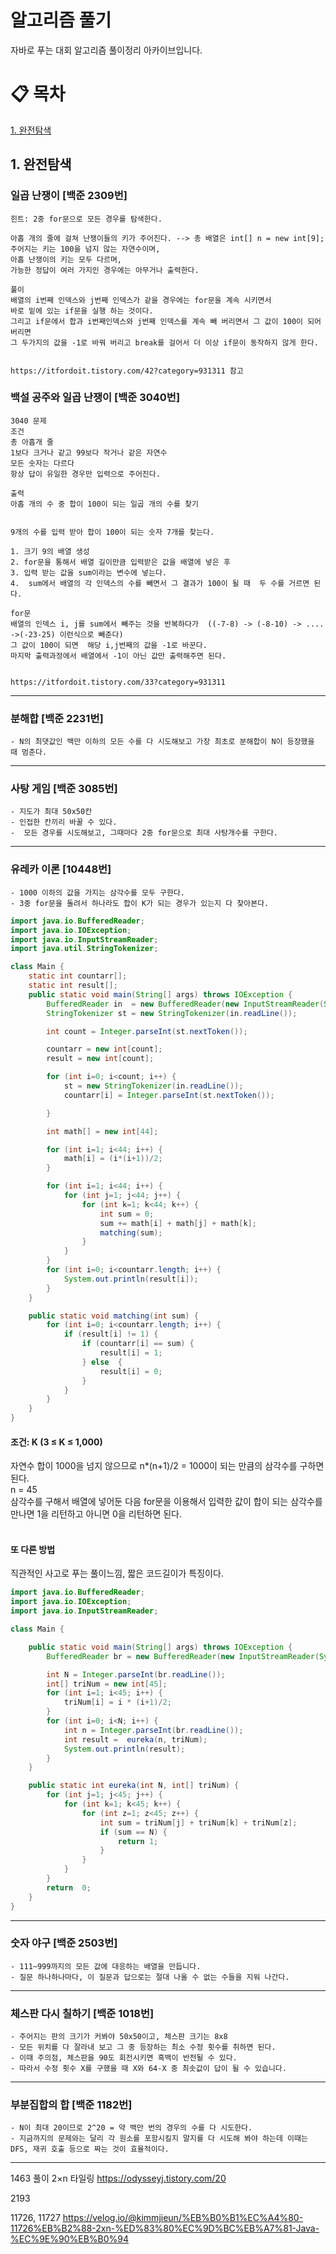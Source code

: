 # 알고리즘 풀기
자바로 푸는 대회 알고리즘 풀이정리 아카이브입니다.

# &#128203; 목차
[1. 완전탐색](#1-완전탐색)<br>


## 1. 완전탐색
### 일곱 난쟁이 [백준 2309번]
```
힌트: 2중 for문으로 모든 경우를 탐색한다.
    
아홉 개의 줄에 걸쳐 난쟁이들의 키가 주어진다. --> 총 배열은 int[] n = new int[9];
주어지는 키는 100을 넘지 않는 자연수이며, 
아홉 난쟁이의 키는 모두 다르며,
가능한 정답이 여러 가지인 경우에는 아무거나 출력한다.

풀이
배열의 i번째 인덱스와 j번째 인덱스가 같을 경우에는 for문을 계속 시키면서 
바로 밑에 있는 if문을 실행 하는 것이다.
그리고 if문에서 합과 i번째인덱스와 j번째 인덱스를 계속 빼 버리면서 그 값이 100이 되어버리면
그 두가지의 값을 -1로 바꿔 버리고 break를 걸어서 더 이상 if문이 동작하지 않게 한다.


https://itfordoit.tistory.com/42?category=931311 참고
```

### 백설 공주와 일곱 난쟁이 [백준 3040번]
```
3040 문제
조건
총 아홉개 줄
1보다 크거나 같고 99보다 작거나 같은 자연수
모든 숫자는 다르다
항상 답이 유일한 경우만 입력으로 주어진다.

출력
아홉 개의 수 중 합이 100이 되는 일곱 개의 수를 찾기


9개의 수를 입력 받아 합이 100이 되는 숫자 7개를 찾는다.

1. 크기 9의 배열 생성
2. for문을 통해서 배열 길이만큼 입력받은 값을 배열에 넣은 후
3. 입력 받는 값을 sum이라는 변수에 넣는다.
4.  sum에서 배열의 각 인덱스의 수를 빼면서 그 결과가 100이 될 때  두 수를 거르면 된다.

for문
배열의 인덱스 i, j를 sum에서 빼주는 것을 반복하다가  ((-7-8) -> (-8-10) -> .... ->(-23-25) 이런식으로 빼준다)
그 값이 100이 되면  해당 i,j번째의 값을 -1로 바꾼다.
마지막 출력과정에서 배열에서 -1이 아닌 값만 출력해주면 된다.


https://itfordoit.tistory.com/33?category=931311
```


-------------------
### 분해합 [백준 2231번]
    - N의 최댓값인 백만 이하의 모든 수를 다 시도해보고 가장 최초로 분해합이 N이 등장했을 때 멈춘다.
-------------------
### 사탕 게임 [백준 3085번]
    - 지도가 최대 50x50칸
    - 인접한 칸끼리 바꿀 수 있다.
    -  모든 경우를 시도해보고, 그때마다 2중 for문으로 최대 사탕개수를 구한다.
-------------------    
### 유레카 이론 [10448번]
    - 1000 이하의 값을 가지는 삼각수를 모두 구한다.
    - 3중 for문을 돌려서 하나라도 합이 K가 되는 경우가 있는지 다 찾아본다.
```java
import java.io.BufferedReader;
import java.io.IOException;
import java.io.InputStreamReader;
import java.util.StringTokenizer;

class Main {
    static int countarr[];
    static int result[];
    public static void main(String[] args) throws IOException {
        BufferedReader in  = new BufferedReader(new InputStreamReader(System.in));
        StringTokenizer st = new StringTokenizer(in.readLine());

        int count = Integer.parseInt(st.nextToken());

        countarr = new int[count];
        result = new int[count];

        for (int i=0; i<count; i++) {
            st = new StringTokenizer(in.readLine());
            countarr[i] = Integer.parseInt(st.nextToken());

        }

        int math[] = new int[44];

        for (int i=1; i<44; i++) {
            math[i] = (i*(i+1))/2;
        }

        for (int i=1; i<44; i++) {
            for (int j=1; j<44; j++) {
                for (int k=1; k<44; k++) {
                    int sum = 0;
                    sum += math[i] + math[j] + math[k];
                    matching(sum);
                }
            }
        }
        for (int i=0; i<countarr.length; i++) {
            System.out.println(result[i]);
        }
    }

    public static void matching(int sum) {
        for (int i=0; i<countarr.length; i++) {
            if (result[i] != 1) {
                if (countarr[i] == sum) {
                    result[i] = 1;
                } else  {
                    result[i] = 0;
                }
            }
        }
    }
}
```

#### 조건: K (3 ≤ K ≤ 1,000) <br>
자연수 합이 1000을 넘지 않으므로 n*(n+1)/2 = 1000이 되는 만큼의 삼각수를 구하면 된다. <br> n = 45 
<br> 삼각수를 구해서 배열에 넣어둔 다음 for문을 이용해서 입력한 값이 합이 되는 삼각수를 만나면 1을 리턴하고 아니면 0을 리턴하면 된다. <br><br>

#### 또 다른 방법
직관적인 사고로 푸는 풀이느낌, 짧은 코드길이가 특징이다.
```java
import java.io.BufferedReader;
import java.io.IOException;
import java.io.InputStreamReader;

class Main {

    public static void main(String[] args) throws IOException {
        BufferedReader br = new BufferedReader(new InputStreamReader(System.in));

        int N = Integer.parseInt(br.readLine());
        int[] triNum = new int[45];
        for (int i=1; i<45; i++) {
            triNum[i] = i * (i+1)/2;
        }
        for (int i=0; i<N; i++) {
            int n = Integer.parseInt(br.readLine());
            int result =  eureka(n, triNum);
            System.out.println(result);
        }
    }

    public static int eureka(int N, int[] triNum) {
        for (int j=1; j<45; j++) {
            for (int k=1; k<45; k++) {
                for (int z=1; z<45; z++) {
                    int sum = triNum[j] + triNum[k] + triNum[z];
                    if (sum == N) {
                        return 1;
                    }
                }
            }
        }
        return  0;
    }
}
```
-------------------
### 숫자 야구 [백준 2503번]
    - 111~999까지의 모든 값에 대응하는 배열을 만듭니다.
    - 질문 하나하나마다, 이 질문과 답으로는 절대 나올 수 없는 수들을 지워 나간다.
-------------------    
### 체스판 다시 칠하기 [백준 1018번]
    - 주어지는 판의 크기가 커봐야 50x50이고, 체스판 크기는 8x8
    - 모든 위치를 다 잘라내 보고 그 중 등장하는 최소 수정 횟수를 취하면 된다.
    - 이때 주의점, 체스판을 90도 회전시키면 흑백이 반전될 수 있다.
    - 따라서 수정 횟수 X를 구했을 때 X와 64-X 중 최솟값이 답이 될 수 있습니다.
-------------------    
### 부분집합의 합 [백준 1182번]
    - N이 최대 20이므로 2^20 = 약 백만 번의 경우의 수를 다 시도한다.
    - 지금까지의 문제와는 달리 각 원소를 포함시킬지 말지를 다 시도해 봐야 하는데 이때는 DFS, 재귀 호출 등으로 짜는 것이 효율적이다.
    
------    
1463 풀이
2×n 타일링 https://odysseyj.tistory.com/20

2193

11726, 11727
https://velog.io/@kimmjieun/%EB%B0%B1%EC%A4%80-11726%EB%B2%88-2xn-%ED%83%80%EC%9D%BC%EB%A7%81-Java-%EC%9E%90%EB%B0%94

    
